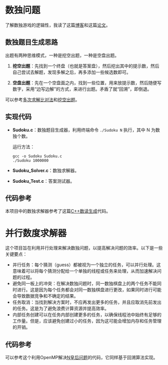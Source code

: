 # 数独问题

了解数独游戏的逻辑性，我读了这篇[博客](https://blog.csdn.net/only_me_canthis/article/details/123800468)和这篇[论文](https://max.book118.com/html/2016/0507/42155092.shtm)。

## 数独题目生成思路

出题有两种思维模式，一种是挖空出题，一种是空盘出题。

1. **挖空出题**：先找到一个终盘（也就是答案盘），然后挖出其中的提示数，然后自己尝试去解题，发现多解之后，再多添加一些候选数即可。

2. **空盘出题**：先在一个空盘面之内，找到一些位置，用来放提示数，然后随便写数字，采用“边写边解”的方式，来进行出题。矛盾了就“回溯”，即倒退。

可以参考[多次求解比对法](https://www2.zhihu.com/question/381719541)和[挖空出题](https://blog.csdn.net/any_ways/article/details/128063742?utm_medium=distribute.pc_relevant.none-task-blog-2~default~baidujs_baidulandingword~default-0-128063742-blog-106110737.235^v43^control&spm=1001.2101.3001.4242.1&utm_relevant_index=3)。

## 实现代码

- **Sudoku.c**：数独题目生成器，利用终端命令 `./Sudoku N` 执行，其中 N 为数独个数。
  
  运行方法：
  ```shell
  gcc -o Sudoku Sudoku.c 
  ./Sudoku 1000000
  ```

- **Sudoku_Solver.c**：数独求解器。

- **Sudoku_Test.c**：答案测试器。

## 代码参考

本项目中的数独求解器参考了这篇[C++数读生成](https://blog.csdn.net/any_ways/article/details/128063742?utm_medium=distribute.pc_relevant.none-task-blog-2~default~baidujs_baidulandingword~default-0-128063742-blog-106110737.235^v43^control&spm=1001.2101.3001.4242.1&utm_relevant_index=3)代码。

# 并行数度求解器

这个项目旨在利用并行处理来解决数独问题，以提高解决问题的效率。以下是一些关键要点：

- 并行任务：每个猜测（guess）都被视为一个独立的任务，可以并行处理。这意味着可以将每个猜测分配给一个单独的线程或任务来处理，从而加速解决问题的过程。
- 避免同一板上的冲突：在解决数独问题时，同一数独棋盘上的两个任务不能同时进行。这是因为每个任务都会对同一数独棋盘进行更改，如果同时进行可能会导致数据竞争和不确定的结果。
- 任务取消：当找到解决方案时，不应再发出更多的任务，并且应取消先前发出的任务。这是为了避免浪费计算资源并提高效率。
- 内部任务创建可以在任务内部创建更多的任务，以确保线程池中始终有足够的工作量。但是，应该避免创建过小的任务，因为这可能会增加内存和任务管理的开销。

## 代码参考
可以参考这个利用OpenMP解决[N皇后问题](https://z-rui.github.io/post/2015/11/openmp/)的代码，它同样基于回溯算法实现。